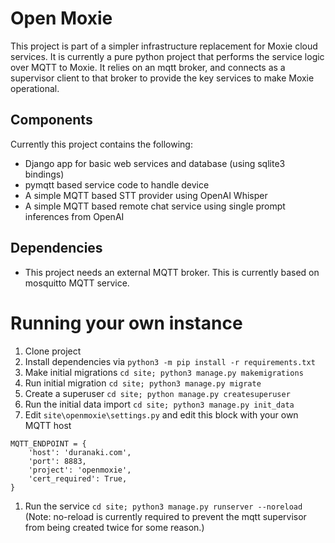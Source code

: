# Open Moxie

This project is part of a simpler infrastructure replacement for Moxie cloud services.
It is currently a pure python project that performs the service logic over MQTT to
Moxie.  It relies on an mqtt broker, and connects as a supervisor client to that broker
to provide the key services to make Moxie operational.

## Components

Currently this project contains the following:

* Django app for basic web services and database (using sqlite3 bindings)
* pymqtt based service code to handle device
* A simple MQTT based STT provider using OpenAI Whisper
* A simple MQTT based remote chat service using single prompt inferences from OpenAI

## Dependencies

* This project needs an external MQTT broker.  This is currently based on mosquitto MQTT service.

# Running your own instance

1. Clone project
1. Install dependencies via `python3 -m pip install -r requirements.txt`
1. Make initial migrations `cd site; python3 manage.py makemigrations`
1. Run initial migration `cd site; python3 manage.py migrate`
1. Create a superuser `cd site; python manage.py createsuperuser`
1. Run the initial data import `cd site; python3 manage.py init_data`
1. Edit `site\openmoxie\settings.py` and edit this block with your own MQTT host
```
MQTT_ENDPOINT = {
    'host': 'duranaki.com',
    'port': 8883,
    'project': 'openmoxie',
    'cert_required': True,
}
```
1. Run the service `cd site; python3 manage.py runserver --noreload` (Note: no-reload is currently required to prevent the mqtt supervisor from being created twice for some reason.)


